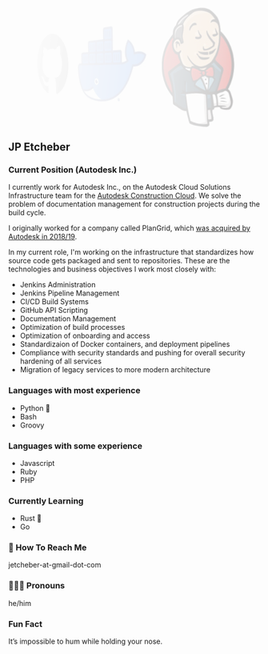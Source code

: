 <img style="height: 300px;width: 100%;float: right;margin-left: 50px;margin-right: 10px;opacity: 0.25;" src="ci_tools_banner_perspective.png">

<div style="margin-top: 300px;">

## JP Etcheber

### Current Position (Autodesk Inc.)

I currently work for Autodesk Inc., on the Autodesk Cloud Solutions Infrastructure team for the [Autodesk Construction Cloud](https://construction.autodesk.com/). We solve the problem of documentation management for construction projects during the build cycle.

I originally worked for a company called PlanGrid, which [was acquired by Autodesk in 2018/19](https://investors.autodesk.com/news-releases/news-release-details/autodesk-completes-plangrid-acquisition).

In my current role, I'm working on the infrastructure that standardizes how source code gets packaged and sent to repositories. These are the technologies and business objectives I work most closely with:

- Jenkins Administration
- Jenkins Pipeline Management
- CI/CD Build Systems
- GitHub API Scripting
- Documentation Management
- Optimization of build processes
- Optimization of onboarding and access
- Standardizaion of Docker containers, and deployment pipelines
- Compliance with security standards and pushing for overall security hardening of all services
- Migration of legacy services to more modern architecture

### Languages with most experience

- Python 🐍
- Bash 
- Groovy

### Languages with some experience

- Javascript
- Ruby
- PHP

### Currently Learning

- Rust 🦀
- Go

### 📧 How To Reach Me

jetcheber-at-gmail-dot-com

### 🙋🏻‍♂️ Pronouns

he/him

### Fun Fact

It’s impossible to hum while holding your nose.
</div>